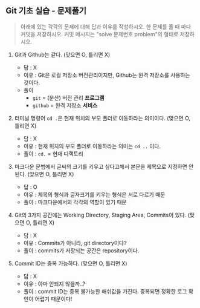 ## Git 기초 실습 - 문제풀기

> 아래에 있는 각각의 문제에 대해 답과 이유를 작성하시오.
> 한 문제를 풀 때 마다 커밋을 저장하시오. 커밋 메시지는 "solve 문제번호 problem"의 형태로 저장하시오.



1. Git과 Github는 같다. (맞으면 O, 틀리면 X)

   - 답 : X
   - 이유 : Git은 로컬 저장소 버전관리이지만, Github는 원격 저장소를 사용하는 것이다.
   - 풀이
     - `git` = (분산) 버전 관리 **프로그램**
     - `github` = 원격 저장소 **서비스**

   

2. 터미널 명령어 `cd .`은 현재 위치의 부모 폴더로 이동하라는 의미이다. (맞으면 O, 틀리면 X)

   - 답 : X
   - 이유 : 현재 위치의 부모 폴더로 이동하라는 의미는 `cd ..` 이다.
   - 풀이 : `cd.` = 현재 디랙토리



3. 마크다운 문법에서 글씨의 크기를 키우고 싶다고해서 본문을 제목으로 지정하면 안된다. (맞으면 O, 틀리면 X)
   - 답 : O
   - 이유 : 제목의 형식과 글자크기를 키우는 형식은 서로 다르기 때문 
   - 풀이 : 마크다운에서의 각각의 역할이 있기 때문



4. Git의 3가지 공간에는 Working Directory, Staging Area, Commits이 있다. (맞으면 O, 틀리면 X)
   - 답 : X
   - 이유 : Commits가 아니라, git directory이다?
   - 풀이 : commits가 저장되는 공간은 repository이다.



5. Commit ID는 중복 가능하다. (맞으면 O, 틀리면 X)
   - 답 : X
   - 이유 : 아마 안되지 않을까..?
   - 풀이 : commit ID는 중복 불가능한 해쉬값을 가진다. 중복되면 정확한 로그 확인이 어렵기 때문이다!